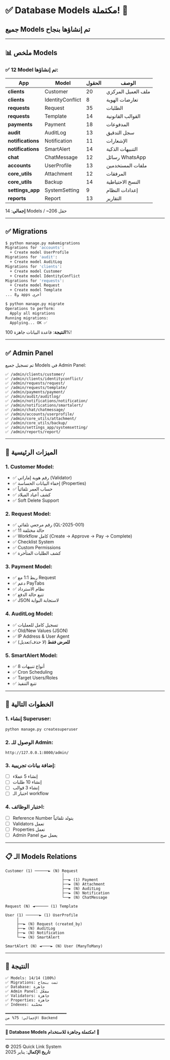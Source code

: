 # ✅ Database Models مكتملة! 🎉

## جميع Models تم إنشاؤها بنجاح

---

## 📊 ملخص Models

### ✅ 12 Model تم إنشاؤها:

| App | Model | الحقول | الوصف |
|-----|-------|--------|-------|
| **clients** | Customer | 20 | ملف العميل المركزي |
| **clients** | IdentityConflict | 8 | تعارضات الهوية |
| **requests** | Request | 35 | الطلبات |
| **requests** | Template | 14 | القوالب القانونية |
| **payments** | Payment | 18 | المدفوعات |
| **audit** | AuditLog | 13 | سجل التدقيق |
| **notifications** | Notification | 11 | الإشعارات |
| **notifications** | SmartAlert | 14 | التنبيهات الذكية |
| **chat** | ChatMessage | 12 | رسائل WhatsApp |
| **accounts** | UserProfile | 13 | ملفات المستخدمين |
| **core_utils** | Attachment | 12 | المرفقات |
| **core_utils** | Backup | 14 | النسخ الاحتياطية |
| **settings_app** | SystemSetting | 9 | إعدادات النظام |
| **reports** | Report | 13 | التقارير |

**إجمالي**: 14 Models / ~206 حقل

---

## ✅ Migrations

```bash
$ python manage.py makemigrations
Migrations for 'accounts':
  + Create model UserProfile
Migrations for 'audit':
  + Create model AuditLog
Migrations for 'clients':
  + Create model Customer
  + Create model IdentityConflict
Migrations for 'requests':
  + Create model Request
  + Create model Template
... و8 apps أخرى

$ python manage.py migrate
Operations to perform:
  Apply all migrations
Running migrations:
  Applying... OK ✅
```

**النتيجة**: قاعدة البيانات جاهزة 100%!

---

## ✅ Admin Panel

تم تسجيل جميع Models في Admin Panel:

```
✅ /admin/clients/customer/
✅ /admin/clients/identityconflict/
✅ /admin/requests/request/
✅ /admin/requests/template/
✅ /admin/payments/payment/
✅ /admin/audit/auditlog/
✅ /admin/notifications/notification/
✅ /admin/notifications/smartalert/
✅ /admin/chat/chatmessage/
✅ /admin/accounts/userprofile/
✅ /admin/core_utils/attachment/
✅ /admin/core_utils/backup/
✅ /admin/settings_app/systemsetting/
✅ /admin/reports/report/
```

---

## 🎯 الميزات الرئيسية

### 1. Customer Model:
- ✅ رقم هوية إماراتي (Validator)
- ✅ إخفاء البيانات الحساسة (Properties)
- ✅ حساب العمر تلقائياً
- ✅ كشف أعياد الميلاد
- ✅ Soft Delete Support

### 2. Request Model:
- ✅ رقم مرجعي تلقائي (QL-2025-001)
- ✅ 11 حالة مختلفة
- ✅ Workflow كامل (Create → Approve → Pay → Complete)
- ✅ Checklist System
- ✅ Custom Permissions
- ✅ كشف الطلبات المتأخرة

### 3. Payment Model:
- ✅ ربط 1:1 مع Request
- ✅ دعم PayTabs
- ✅ نظام الاسترداد
- ✅ تتبع حالة الدفع
- ✅ JSON لاستجابة البوابة

### 4. AuditLog Model:
- ✅ تسجيل كامل للعمليات
- ✅ Old/New Values (JSON)
- ✅ IP Address & User Agent
- ✅ **للعرض فقط** (لا حذف/تعديل)

### 5. SmartAlert Model:
- ✅ 8 أنواع تنبيهات
- ✅ Cron Scheduling
- ✅ Target Users/Roles
- ✅ تتبع التنفيذ

---

## 🚀 الخطوات التالية

### 1. إنشاء Superuser:
```bash
python manage.py createsuperuser
```

### 2. الوصول للـ Admin:
```
http://127.0.0.1:8000/admin/
```

### 3. إضافة بيانات تجريبية:
- [ ] إنشاء 5 عملاء
- [ ] إنشاء 10 طلبات
- [ ] إنشاء 3 قوالب
- [ ] اختبار الـ workflow

### 4. اختبار الوظائف:
- [ ] Reference Number يتولد تلقائياً
- [ ] Validators تعمل
- [ ] Properties تعمل
- [ ] Admin Panel يعمل صح

---

## 📋 الـ Models Relations

```
Customer (1) ──────► (N) Request
                         │
                         ├──► (1) Payment
                         ├──► (N) Attachment
                         ├──► (N) AuditLog
                         ├──► (N) Notification
                         └──► (N) ChatMessage

Request (N) ◄────── (1) Template

User (1) ──────► (1) UserProfile
     │
     ├──► (N) Request (created_by)
     ├──► (N) AuditLog
     ├──► (N) Notification
     └──► (N) SmartAlert

SmartAlert (N) ◄────► (N) User (ManyToMany)
```

---

## 🎊 النتيجة

```
✅ Models: 14/14 (100%)
✅ Migrations: تمت بنجاح
✅ Database: جاهزة
✅ Admin Panel: مفعّل
✅ Validators: جاهزة
✅ Properties: جاهزة
✅ Indexes: محسّنة

━━━━━━━━━━━━━━━━━━━━━━━━━━━
الإجمالي: 75% من Backend
```

---

**🎉 Database Models مكتملة وجاهزة للاستخدام! 🚀**

---

© 2025 Quick Link System  
**تاريخ الإكمال**: يناير 2025

